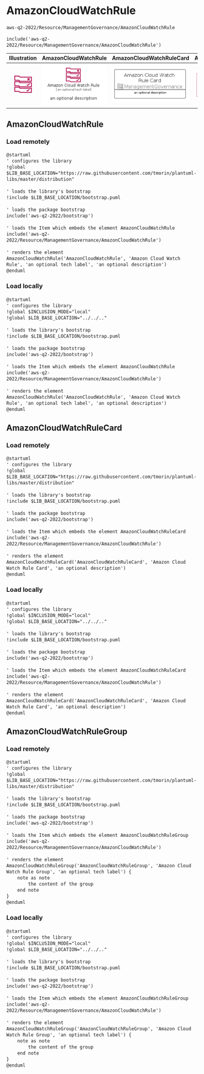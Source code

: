 # AmazonCloudWatchRule


```text
aws-q2-2022/Resource/ManagementGovernance/AmazonCloudWatchRule
```

```text
include('aws-q2-2022/Resource/ManagementGovernance/AmazonCloudWatchRule')
```



| Illustration | AmazonCloudWatchRule | AmazonCloudWatchRuleCard | AmazonCloudWatchRuleGroup |
| :---: | :---: | :---: | :---: |
| ![illustration for Illustration](../../../aws-q2-2022/Resource/ManagementGovernance/AmazonCloudWatchRule.png) | ![illustration for AmazonCloudWatchRule](../../../aws-q2-2022/Resource/ManagementGovernance/AmazonCloudWatchRule.Local.png) | ![illustration for AmazonCloudWatchRuleCard](../../../aws-q2-2022/Resource/ManagementGovernance/AmazonCloudWatchRuleCard.Local.png) | ![illustration for AmazonCloudWatchRuleGroup](../../../aws-q2-2022/Resource/ManagementGovernance/AmazonCloudWatchRuleGroup.Local.png) |




## AmazonCloudWatchRule

### Load remotely
```plantuml
@startuml
' configures the library
!global $LIB_BASE_LOCATION="https://raw.githubusercontent.com/tmorin/plantuml-libs/master/distribution"

' loads the library's bootstrap
!include $LIB_BASE_LOCATION/bootstrap.puml

' loads the package bootstrap
include('aws-q2-2022/bootstrap')

' loads the Item which embeds the element AmazonCloudWatchRule
include('aws-q2-2022/Resource/ManagementGovernance/AmazonCloudWatchRule')

' renders the element
AmazonCloudWatchRule('AmazonCloudWatchRule', 'Amazon Cloud Watch Rule', 'an optional tech label', 'an optional description')
@enduml
```

### Load locally
```plantuml
@startuml
' configures the library
!global $INCLUSION_MODE="local"
!global $LIB_BASE_LOCATION="../../.."

' loads the library's bootstrap
!include $LIB_BASE_LOCATION/bootstrap.puml

' loads the package bootstrap
include('aws-q2-2022/bootstrap')

' loads the Item which embeds the element AmazonCloudWatchRule
include('aws-q2-2022/Resource/ManagementGovernance/AmazonCloudWatchRule')

' renders the element
AmazonCloudWatchRule('AmazonCloudWatchRule', 'Amazon Cloud Watch Rule', 'an optional tech label', 'an optional description')
@enduml
```

## AmazonCloudWatchRuleCard

### Load remotely
```plantuml
@startuml
' configures the library
!global $LIB_BASE_LOCATION="https://raw.githubusercontent.com/tmorin/plantuml-libs/master/distribution"

' loads the library's bootstrap
!include $LIB_BASE_LOCATION/bootstrap.puml

' loads the package bootstrap
include('aws-q2-2022/bootstrap')

' loads the Item which embeds the element AmazonCloudWatchRuleCard
include('aws-q2-2022/Resource/ManagementGovernance/AmazonCloudWatchRule')

' renders the element
AmazonCloudWatchRuleCard('AmazonCloudWatchRuleCard', 'Amazon Cloud Watch Rule Card', 'an optional description')
@enduml
```

### Load locally
```plantuml
@startuml
' configures the library
!global $INCLUSION_MODE="local"
!global $LIB_BASE_LOCATION="../../.."

' loads the library's bootstrap
!include $LIB_BASE_LOCATION/bootstrap.puml

' loads the package bootstrap
include('aws-q2-2022/bootstrap')

' loads the Item which embeds the element AmazonCloudWatchRuleCard
include('aws-q2-2022/Resource/ManagementGovernance/AmazonCloudWatchRule')

' renders the element
AmazonCloudWatchRuleCard('AmazonCloudWatchRuleCard', 'Amazon Cloud Watch Rule Card', 'an optional description')
@enduml
```

## AmazonCloudWatchRuleGroup

### Load remotely
```plantuml
@startuml
' configures the library
!global $LIB_BASE_LOCATION="https://raw.githubusercontent.com/tmorin/plantuml-libs/master/distribution"

' loads the library's bootstrap
!include $LIB_BASE_LOCATION/bootstrap.puml

' loads the package bootstrap
include('aws-q2-2022/bootstrap')

' loads the Item which embeds the element AmazonCloudWatchRuleGroup
include('aws-q2-2022/Resource/ManagementGovernance/AmazonCloudWatchRule')

' renders the element
AmazonCloudWatchRuleGroup('AmazonCloudWatchRuleGroup', 'Amazon Cloud Watch Rule Group', 'an optional tech label') {
    note as note
        the content of the group
    end note
}
@enduml
```

### Load locally
```plantuml
@startuml
' configures the library
!global $INCLUSION_MODE="local"
!global $LIB_BASE_LOCATION="../../.."

' loads the library's bootstrap
!include $LIB_BASE_LOCATION/bootstrap.puml

' loads the package bootstrap
include('aws-q2-2022/bootstrap')

' loads the Item which embeds the element AmazonCloudWatchRuleGroup
include('aws-q2-2022/Resource/ManagementGovernance/AmazonCloudWatchRule')

' renders the element
AmazonCloudWatchRuleGroup('AmazonCloudWatchRuleGroup', 'Amazon Cloud Watch Rule Group', 'an optional tech label') {
    note as note
        the content of the group
    end note
}
@enduml
```

